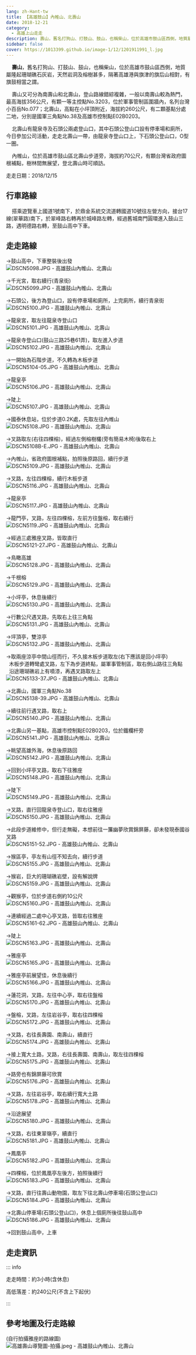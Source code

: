 ```yaml
---
lang: zh-Hant-tw
title: 【高雄鼓山】內帷山、北壽山
date: 2018-12-21
category: 
  - 高雄上山走走
description: 壽山，舊名打狗山、打鼓山、鼓山，也稱柴山，位於高雄市鼓山區西側，地質屬隆起珊瑚礁石灰岩，天然岩洞及榕樹甚多，隔著高雄港與旗津的旗后山相對，有旗鼓相當之謂。
sidebar: false
cover: https://1013399.github.io/image-1/12/1201911991_l.jpg
---
```


    **壽山**，舊名打狗山、打鼓山、鼓山，也稱柴山，位於高雄市鼓山區西側，地質屬隆起珊瑚礁石灰岩，天然岩洞及榕樹甚多，隔著高雄港與旗津的旗后山相對，有旗鼓相當之謂。  

    壽山又可分為南壽山和北壽山，登山路線錯綜複雜，一般以南壽山較為熱門，最高海拔356公尺，有顆一等主控點No.3203，位於軍事管制區圍牆內，名列台灣小百岳No.077；北壽山，高點在小坪頂附近，海拔約260公尺，有二顆基點分處二地，分別是國軍三角點No.38及高雄市控制點E02B0203。  

    北壽山有龍泉寺及石頭公兩處登山口，其中石頭公登山口設有停車場和廁所，今日參加公司活動，走走北壽山一帶，由龍泉寺登山口上，下石頭公登山口，O型一圈。  

    內帷山，位於高雄市鼓山區北壽山步道旁，海拔約70公尺，有顆台灣省政府圖根補點，樹林間無展望，登北壽山時可順訪。

走走日期：2018/12/15

## 行車路線
    搭乘遊覽車上國道1號南下，於鼎金系統交流道轉國道10號往左營方向，接台17線(翠華路)南下，於翠峰路右轉再於城峰路左轉，經過舊城南門圓環進入鼓山三路，遇明德路右轉，至鼓山高中下車。

## 走走路線
→鼓山高中，下車整裝後出發  
![DSCN5098.JPG - 高雄鼓山內帷山、北壽山](https://1013399.github.io/image-1/12/1201910985_l.jpg)

→千光宮，取右續行(青泉街)  
![DSCN5099.JPG - 高雄鼓山內帷山、北壽山](https://1013399.github.io/image-1/12/1201911495_l.jpg)

→石頭公，後方為登山口，設有停車場和廁所，上完廁所，續行青泉街  
![DSCN5100.JPG - 高雄鼓山內帷山、北壽山](https://1013399.github.io/image-1/12/1201911784_l.jpg)

→龍泉宮，取左往龍泉寺登山口  
![DSCN5101.JPG - 高雄鼓山內帷山、北壽山](https://1013399.github.io/image-1/12/1201911496_l.jpg)

→龍泉寺登山口(鼓山三路25巷61弄)，取左進入步道  
![DSCN5102.JPG - 高雄鼓山內帷山、北壽山](https://1013399.github.io/image-1/12/1201912107_l.jpg)

→一開始為石階步道，不久轉為木板步道  
![DSCN5104-05.JPG - 高雄鼓山內帷山、北壽山](https://1013399.github.io/image-1/12/1201911407_l.jpg)

→龍皇亭  
![DSCN5106.JPG - 高雄鼓山內帷山、北壽山](https://1013399.github.io/image-1/12/1201912193_l.jpg)

→陡上  
![DSCN5107.JPG - 高雄鼓山內帷山、北壽山](https://1013399.github.io/image-1/12/1201911988_l.jpg)

→國泰休息站，位於步道0.2K處，先取左往內帷山  
![DSCN5108.JPG - 高雄鼓山內帷山、北壽山](https://1013399.github.io/image-1/12/1201912108_l.jpg)

→叉路取左(右往四棵榕)，經過左側榕樹欉(旁有簡易木椅)後取右上  
![DSCN5108B-E.JPG - 高雄鼓山內帷山、北壽山](https://1013399.github.io/image-1/12/1201910744_l.jpg)

→內帷山，省政府圖根補點，拍照後原路回，續行步道  
![DSCN5109.JPG - 高雄鼓山內帷山、北壽山](https://1013399.github.io/image-1/12/1201911893_l.jpg)

→叉路，左往四棵榕，續行木板步道  
![DSCN5116.JPG - 高雄鼓山內帷山、北壽山](https://1013399.github.io/image-1/12/1201911785_l.jpg)

→龍泉亭  
![DSCN5117.JPG - 高雄鼓山內帷山、北壽山](https://1013399.github.io/image-1/12/1201910987_l.jpg)

→龍門亭，叉路，左往四棵榕，左前方往盤榕，取右續行  
![DSCN5119.JPG - 高雄鼓山內帷山、北壽山](https://1013399.github.io/image-1/12/1201912111_l.jpg)

→經過三處雅座叉路，皆取直行  
![DSCN5121-27.JPG - 高雄鼓山內帷山、北壽山](https://1013399.github.io/image-1/12/1201912196_l.jpg)

→鳥瞰高雄  
![DSCN5128.JPG - 高雄鼓山內帷山、北壽山](https://1013399.github.io/image-1/12/1201911991_l.jpg)

→千根榕  
![DSCN5129.JPG - 高雄鼓山內帷山、北壽山](https://1013399.github.io/image-1/12/1201911411_l.jpg)

→小坪亭，休息後續行  
![DSCN5130.JPG - 高雄鼓山內帷山、北壽山](https://1013399.github.io/image-1/12/1201911894_l.jpg)

→行數公尺遇叉路，先取右上往三角點  
![DSCN5131.JPG - 高雄鼓山內帷山、北壽山](https://1013399.github.io/image-1/12/1201911786_l.jpg)

→坪頂亭，雙涼亭  
![DSCN5132.JPG - 高雄鼓山內帷山、北壽山](https://1013399.github.io/image-1/12/1201911896_l.jpg)

→取兩座涼亭中間山徑而行，不久接木板步道取左(右下應該是回小坪亭)  
  木板步道轉彎處叉路，左下為步道終點，屬軍事管制區，取右側山路往三角點  
  沿途珊瑚礁岩上有噴漆，再遇叉路取左上  
![DSCN5133-37.JPG - 高雄鼓山內帷山、北壽山](https://1013399.github.io/image-1/12/1201911787_l.jpg)

→北壽山，國軍三角點No.38  
![DSCN5138-39.JPG - 高雄鼓山內帷山、北壽山](https://1013399.github.io/image-1/12/1201911897_l.jpg)

→續往前行遇叉路，取右上  
![DSCN5140.JPG - 高雄鼓山內帷山、北壽山](https://1013399.github.io/image-1/12/1201911414_l.jpg)

→北壽山另一基點，高雄市控制點E02B0203，位於鐵欄杆旁  
![DSCN5141.JPG - 高雄鼓山內帷山、北壽山](https://1013399.github.io/image-1/12/1201911415_l.jpg)

→眺望高雄外海，休息後原路回  
![DSCN5142.JPG - 高雄鼓山內帷山、北壽山](https://1013399.github.io/image-1/12/1201911993_l.jpg)

→回到小坪亭叉路，取右下往雅座  
![DSCN5148.JPG - 高雄鼓山內帷山、北壽山](https://1013399.github.io/image-1/12/1201912112_l.jpg)

→陡下  
![DSCN5149.JPG - 高雄鼓山內帷山、北壽山](https://1013399.github.io/image-1/12/1201910992_l.jpg)

→叉路，直行回龍泉寺登山口，取右往雅座  
![DSCN5150.JPG - 高雄鼓山內帷山、北壽山](https://1013399.github.io/image-1/12/1201911794_l.jpg)

→此段步道維修中，但行走無礙，本想前往一簾幽夢欣賞錦屏藤，卻未發現泰國谷叉路  
![DSCN5151-52.JPG - 高雄鼓山內帷山、北壽山](https://1013399.github.io/image-1/12/1201910993_l.jpg)

→猴區亭，亭左有山徑不知去向，續行步道  
![DSCN5155.JPG - 高雄鼓山內帷山、北壽山](https://1013399.github.io/image-1/12/1201911903_l.jpg)

→猴岩，巨大的珊瑚礁岩壁，設有解說牌  
![DSCN5159.JPG - 高雄鼓山內帷山、北壽山](https://1013399.github.io/image-1/12/1201910746_l.jpg)

→觀猴亭，位於步道右側約10公尺  
![DSCN5160.JPG - 高雄鼓山內帷山、北壽山](https://1013399.github.io/image-1/12/1201911904_l.jpg)

→連續經過二處中心亭叉路，皆取右往雅座  
![DSCN5161-62.JPG - 高雄鼓山內帷山、北壽山](https://1013399.github.io/image-1/12/1201911995_l.jpg)

→陡上  
![DSCN5163.JPG - 高雄鼓山內帷山、北壽山](https://1013399.github.io/image-1/12/1201911219_l.jpg)

→雅座亭  
![DSCN5165.JPG - 高雄鼓山內帷山、北壽山](https://1013399.github.io/image-1/12/1201911906_l.jpg)

→雅座亭前展望佳，休息後續行  
![DSCN5166.JPG - 高雄鼓山內帷山、北壽山](https://1013399.github.io/image-1/12/1201910747_l.jpg)

→蓮花洞，叉路，左往中心亭，取右往盤榕  
![DSCN5170.JPG - 高雄鼓山內帷山、北壽山](https://1013399.github.io/image-1/12/1201912116_l.jpg)

→盤榕，叉路，左往岩谷亭，取右往四棵榕  
![DSCN5172.JPG - 高雄鼓山內帷山、北壽山](https://1013399.github.io/image-1/12/1201910995_l.jpg)

→叉路，右往長壽園、南壽山，續直行  
![DSCN5174.JPG - 高雄鼓山內帷山、北壽山](https://1013399.github.io/image-1/12/1201911503_l.jpg)

→接上寬大土路，叉路，右往長壽園、南壽山，取左往四棵榕  
![DSCN5175.JPG - 高雄鼓山內帷山、北壽山](https://1013399.github.io/image-1/12/1201911416_l.jpg)

→路旁也有錦屏藤可欣賞  
![DSCN5176.JPG - 高雄鼓山內帷山、北壽山](https://1013399.github.io/image-1/12/1201911504_l.jpg)

→叉路，左往岩谷亭，取右續行寬大土路  
![DSCN5178.JPG - 高雄鼓山內帷山、北壽山](https://1013399.github.io/image-1/12/1201910748_l.jpg)

→沿途展望  
![DSCN5180.JPG - 高雄鼓山內帷山、北壽山](https://1013399.github.io/image-1/12/1201911908_l.jpg)

→叉路，右往東翠嶺亭，續直行  
![DSCN5181.JPG - 高雄鼓山內帷山、北壽山](https://1013399.github.io/image-1/12/1201911417_l.jpg)

→鳳凰亭  
![DSCN5182.JPG - 高雄鼓山內帷山、北壽山](https://1013399.github.io/image-1/12/1201911796_l.jpg)

→四棵榕，位於鳳凰亭左後方，拍照後續行  
![DSCN5183.JPG - 高雄鼓山內帷山、北壽山](https://1013399.github.io/image-1/12/1201912120_l.jpg)

→叉路，直行往壽山動物園，取左下往北壽山停車場(石頭公登山口)  
![DSCN5184.JPG - 高雄鼓山內帷山、北壽山](https://1013399.github.io/image-1/12/1201911704_l.jpg)

→北壽山停車場(石頭公登山口)，休息上個廁所後往鼓山高中  
![DSCN5186.JPG - 高雄鼓山內帷山、北壽山](https://1013399.github.io/image-1/12/1201911705_l.jpg)

→回到鼓山高中，上車

## 走走資訊
::: info

走走時間：約3小時(含休息)

高低落差：約240公尺(不含上下起伏)

:::

## 參考地圖及行走路線
(自行拍攝雅座的路線圖)  
![高雄壽山導覽圖-拍攝.jpeg - 高雄鼓山內帷山、北壽山](https://1013399.github.io/image-1/12/1201913966_l.jpg)